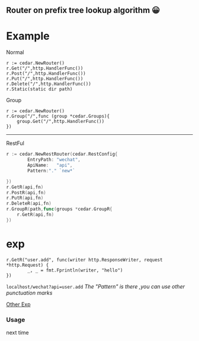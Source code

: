 Router on prefix tree lookup algorithm 😀  
---
# Example
Normal
```
r := cedar.NewRouter()
r.Get("/",http.HandlerFunc())
r.Post("/",http.HandlerFunc())
r.Put("/",http.HandlerFunc())
r.Delete("/",http.HandlerFunc())
r.Static(static dir path)
```
Group
```
r := cedar.NewRouter()
r.Group("/",func (group *cedar.Groups){
    group.Get("/",http.HandlerFunc())
})
```
---
RestFul 
```go
r := cedar.NewRestRouter(cedar.RestConfig{
		EntryPath: "wechat",
		ApiName:   "api",
        Pattern:"." `new*`

})
r.GetR(api,fn)
r.PostR(api,fn)
r.PutR(api,fn)
r.DeleteR(api,fn)
r.GroupR(path,func(groups *cedar.GroupR{
    r.GetR(api,fn)
})
```
# exp
```
r.GetR("user.add", func(writer http.ResponseWriter, request *http.Request) {
 		_, _ = fmt.Fprintln(writer, "hello")
})
```
`localhost/wechat?api=user.add`  *The "Pattern" is there ,you can use other  punctuation marks*

[Other Exp](https://github.com/tungyao/cedar/blob/master/test/route_test.go)

### Usage
next time
